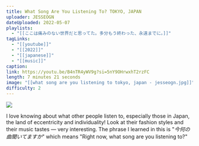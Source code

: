 ```yaml
---
title: What Song Are You Listening To? TOKYO, JAPAN
uploader: JESSEOGN
dateUploaded: 2022-05-07
playlists:
  - "[[ここは痛みのない世界だと思ってた。多分もう終わった、永遠までに。]]"
tagLinks:
  - "[[youtube]]"
  - "[[2022]]"
  - "[[japanese]]"
  - "[[music]]"
caption:
link: https://youtu.be/B4nTR4yWV9g?si=5nY9OHrwxhT2rzFC
length: 7 minutes 21 seconds
image: "[[what song are you listening to tokyo, japan - jesseogn.jpg]]"
difficulty: 2
---
```

![](https://m.youtube.com/watch?v=B4nTR4yWV9g)

I love knowing about what other people listen to, especially those in Japan, the land of eccentricity and individuality! Look at their fashion styles and their music tastes — very interesting. The phrase I learned in this is "*今何の曲聞いてますか*" which means "Right now, what song are you listening to?" 